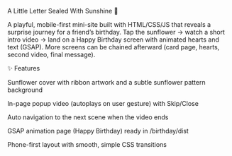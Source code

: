 A Little Letter Sealed With Sunshine 🌻

A playful, mobile-first mini-site built with HTML/CSS/JS that reveals a surprise journey for a friend’s birthday. Tap the sunflower → watch a short intro video → land on a Happy Birthday screen with animated hearts and text (GSAP). More screens can be chained afterward (card page, hearts, second video, final message).

✨ Features

Sunflower cover with ribbon artwork and a subtle sunflower pattern background

In-page popup video (autoplays on user gesture) with Skip/Close

Auto navigation to the next scene when the video ends

GSAP animation page (Happy Birthday) ready in /birthday/dist

Phone-first layout with smooth, simple CSS transitions
